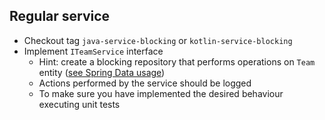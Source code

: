 ## Regular service

* Checkout tag `java-service-blocking` or `kotlin-service-blocking`
* Implement `ITeamService` interface
    * Hint: create a blocking repository that performs operations on `Team` entity
([see Spring Data usage](https://spring.io/guides/gs/accessing-data-mongodb/))
    * Actions performed by the service should be logged
    * To make sure you have implemented the desired behaviour executing unit tests
